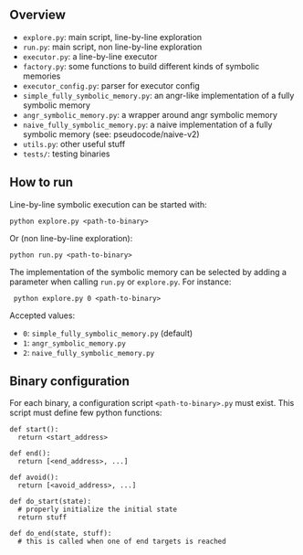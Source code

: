 ## Overview
- `explore.py`: main script, line-by-line exploration
- `run.py`: main script, non line-by-line exploration
- `executor.py`: a line-by-line executor
- `factory.py`: some functions to build different kinds of symbolic memories
- `executor_config.py`: parser for executor config
- `simple_fully_symbolic_memory.py`: an angr-like implementation of a fully symbolic memory
- `angr_symbolic_memory.py`: a wrapper around angr symbolic memory
- `naive_fully_symbolic_memory.py`: a naive implementation of a fully symbolic memory (see: pseudocode/naive-v2)
- `utils.py`: other useful stuff
- `tests/`: testing binaries

## How to run
Line-by-line symbolic execution can be started with:

    python explore.py <path-to-binary>
    
Or (non line-by-line exploration):

    python run.py <path-to-binary>

The implementation of the symbolic memory can be selected by adding a parameter when calling `run.py` or `explore.py`. For instance:

     python explore.py 0 <path-to-binary>

Accepted values:
- `0`: `simple_fully_symbolic_memory.py` (default)
- `1`: `angr_symbolic_memory.py`
- `2`: `naive_fully_symbolic_memory.py`
    
## Binary configuration
For each binary, a configuration script `<path-to-binary>.py` must exist. This script must define few python functions:

    def start():
      return <start_address>

    def end():
      return [<end_address>, ...]

    def avoid():
      return [<avoid_address>, ...]

    def do_start(state):
      # properly initialize the initial state
      return stuff

    def do_end(state, stuff):
      # this is called when one of end targets is reached

